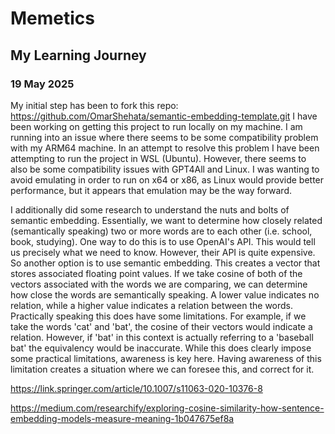 # Memetics

## My Learning Journey

### 19 May 2025
My initial step has been to fork this repo: https://github.com/OmarShehata/semantic-embedding-template.git
I have been working on getting this project to run locally on my machine.  I am running into an issue where there seems to be some compatibility problem with my ARM64 machine. In an attempt to resolve this problem I have been attempting to run the project in WSL (Ubuntu). However, there seems to also be some compatibility issues with GPT4All and Linux. I was wanting to avoid emulating in order to run on x64 or x86, as Linux would provide better performance, but it appears that emulation may be the way forward.

I additionally did some research to understand the nuts and bolts of semantic embedding. Essentially, we want to determine how closely related (semantically speaking) two or more words are to each other (i.e. school, book, studying). One way to do this is to use OpenAI's API. This would tell us precisely what we need to know. However, their API is quite expensive. So another option is to use semantic embedding. This creates a vector that stores associated floating point values. If we take cosine of both of the vectors associated with the words we are comparing, we can determine how close the words are semantically speaking. A lower value indicates no relation, while a higher value indicates a relation between the words. Practically speaking this does have some limitations. For example, if we take the words 'cat' and 'bat', the cosine of their vectors would indicate a relation. However, if 'bat' in this context is actually referring to a 'baseball bat' the equivalency would be inaccurate. While this does clearly impose some practical limitations, awareness is key here. Having awareness of this limitation creates a situation where we can foresee this, and correct for it.

https://link.springer.com/article/10.1007/s11063-020-10376-8

https://medium.com/researchify/exploring-cosine-similarity-how-sentence-embedding-models-measure-meaning-1b047675ef8a

